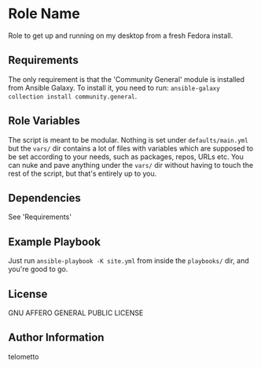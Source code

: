 Role Name
=========

Role to get up and running on my desktop from a fresh Fedora install.

Requirements
------------

The only requirement is that the 'Community General' module is installed from Ansible Galaxy. To install it, you need to run: `ansible-galaxy collection install community.general`.

Role Variables
--------------

The script is meant to be modular. Nothing is set under `defaults/main.yml` but the `vars/` dir contains a lot of files with variables which are supposed to be set according to your
needs, such as packages, repos, URLs etc. You can nuke and pave anything under the `vars/` dir without having to touch the rest of the script, but that's entirely up to you.

Dependencies
------------

See 'Requirements'

Example Playbook
----------------

Just run `ansible-playbook -K site.yml` from inside the `playbooks/` dir, and you're good to go.

License
-------

GNU AFFERO GENERAL PUBLIC LICENSE

Author Information
------------------

telometto
